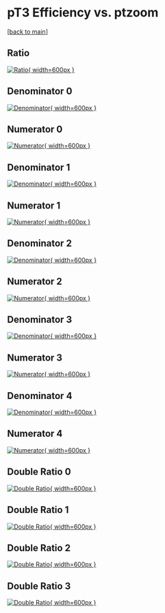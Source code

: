 # pT3 Efficiency vs. ptzoom

[[back to main](./)]



## Ratio

[![Ratio](../mtv/var/pT3_xtr_321_1_eff_ptzoom.png){ width=600px }](../mtv/var/pT3_xtr_321_1_eff_ptzoom.pdf)

## Denominator 0

[![Denominator](../mtv/den/pT3_xtr_321_1_eff_ptzoom_den0.png){ width=600px }](../mtv/den/pT3_xtr_321_1_eff_ptzoom_den0.pdf)

## Numerator 0

[![Numerator](../mtv/num/pT3_xtr_321_1_eff_ptzoom_num0.png){ width=600px }](../mtv/num/pT3_xtr_321_1_eff_ptzoom_num0.pdf)

## Denominator 1

[![Denominator](../mtv/den/pT3_xtr_321_1_eff_ptzoom_den1.png){ width=600px }](../mtv/den/pT3_xtr_321_1_eff_ptzoom_den1.pdf)

## Numerator 1

[![Numerator](../mtv/num/pT3_xtr_321_1_eff_ptzoom_num1.png){ width=600px }](../mtv/num/pT3_xtr_321_1_eff_ptzoom_num1.pdf)

## Denominator 2

[![Denominator](../mtv/den/pT3_xtr_321_1_eff_ptzoom_den2.png){ width=600px }](../mtv/den/pT3_xtr_321_1_eff_ptzoom_den2.pdf)

## Numerator 2

[![Numerator](../mtv/num/pT3_xtr_321_1_eff_ptzoom_num2.png){ width=600px }](../mtv/num/pT3_xtr_321_1_eff_ptzoom_num2.pdf)

## Denominator 3

[![Denominator](../mtv/den/pT3_xtr_321_1_eff_ptzoom_den3.png){ width=600px }](../mtv/den/pT3_xtr_321_1_eff_ptzoom_den3.pdf)

## Numerator 3

[![Numerator](../mtv/num/pT3_xtr_321_1_eff_ptzoom_num3.png){ width=600px }](../mtv/num/pT3_xtr_321_1_eff_ptzoom_num3.pdf)

## Denominator 4

[![Denominator](../mtv/den/pT3_xtr_321_1_eff_ptzoom_den4.png){ width=600px }](../mtv/den/pT3_xtr_321_1_eff_ptzoom_den4.pdf)

## Numerator 4

[![Numerator](../mtv/num/pT3_xtr_321_1_eff_ptzoom_num4.png){ width=600px }](../mtv/num/pT3_xtr_321_1_eff_ptzoom_num4.pdf)

## Double Ratio 0

[![Double Ratio](../mtv/ratio/pT3_xtr_321_1_eff_ptzoom_ratio0.png){ width=600px }](../mtv/ratio/pT3_xtr_321_1_eff_ptzoom_ratio0.pdf)

## Double Ratio 1

[![Double Ratio](../mtv/ratio/pT3_xtr_321_1_eff_ptzoom_ratio1.png){ width=600px }](../mtv/ratio/pT3_xtr_321_1_eff_ptzoom_ratio1.pdf)

## Double Ratio 2

[![Double Ratio](../mtv/ratio/pT3_xtr_321_1_eff_ptzoom_ratio2.png){ width=600px }](../mtv/ratio/pT3_xtr_321_1_eff_ptzoom_ratio2.pdf)

## Double Ratio 3

[![Double Ratio](../mtv/ratio/pT3_xtr_321_1_eff_ptzoom_ratio3.png){ width=600px }](../mtv/ratio/pT3_xtr_321_1_eff_ptzoom_ratio3.pdf)

